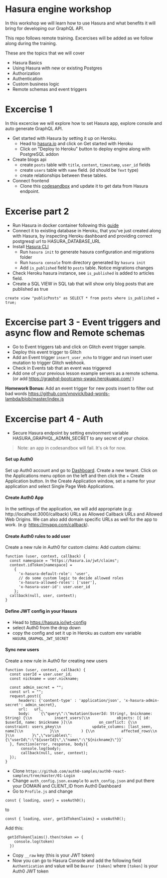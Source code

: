 # Hasura engine workshop

In this workshop we will learn how to use Hasura and what benefits it will bring for developing our GraphQL API.

This repo follows remote training. Excercises will be added as we follow along during the training. 

These are the topics that we will cover
- Hasura Basics
- Using Hasura with new or existing Postgres
- Authorization
- Authentication
- Custom business logic
- Remote schemas and event triggers

# Excercise 1

In this excercise we will explore how to set Hasura app, explore console and auto generate GraphQL API. 

- Get started with Hasura by setting it up on Heroku. 
  - Head to [hasura.io](https://hasura.io) and click on Get started with Heroku
  - Click on "Deploy to Heroku" button to deploy engine along with PostgreSQL addon
- Create blogs api
  - create `posts` table with `title`, `content`, `timestamp`, `user_id` fields
  - create `users` table with `name` field. (id should be `Text` type)
  - create relationships between these tables. 
- Connect frontend
  - Clone this [codesandbox](https://codesandbox.io/s/hasura-workshop-excercise3-5bo4g) and update it to get data from Hasura endpoint. 

# Excerise part 2

- Run Hasura in docker container following this [guide](https://hasura.io/docs/1.0/graphql/manual/deployment/docker/index.html)
- Connect it to existing database in Heroku, that you've just created along with Hasura, 
by inspecting Heroku dashboard and providing correct postgresql url to HASURA_DATABASE_URL
- Install [Hasura CLI](https://hasura.io/docs/1.0/graphql/manual/hasura-cli/hasura.html#hasura)
  - Run `hasura init` to generate hasura configuration and migrations folder
  - Run `hasura console` from directory generated by `hasura init`
  - Add `is_published` field to `posts` table. Notice migrations changes
- Check Heroku hasura instance, see `is_published` is added to articles field. 
- Create a SQL VIEW in SQL tab that will show only blog posts that are published as true
```
create view "publicPosts" as SELECT * from posts where is_published = true;
```

# Excercise part 3 - Event triggers and async flow and Remote schemas

- Go to Event triggers tab and click on Glitch event trigger sample. 
- Deploy this event trigger to Glitch
- Add an Event trigger `insert_user_echo` to trigger and run insert user mutation to trigger Glitch webhook.
- Check in Events tab that an event was triggered
- Add one of your previous lesson example servers as a remote schema. (or add https://graphql-bootcamp-swapi.herokuapp.com/
)

**Homework Bonus:** Add an event trigger for new posts insert to filter out bad words https://github.com/vnovick/bad-words-lambda/blob/master/index.js

# Excercise part 4 - Auth
- Secure Hasura endpoint by setting environment variable HASURA_GRAPHQL_ADMIN_SECRET to any secret of your choice. 
> Note: an app in codesandbox will fail. It's ok for now.

#### Set up Auth0
Set up Auth0 account and go to [Dashboard](https://manage.auth0.com/).
Create a new tenant.
Click on the Applications menu option on the left and then click the + Create Application button.
In the Create Application window, set a name for your application and select Single Page Web Applications. 

#### Create Auth0 App

In the settings of the application, we will add appropriate (e.g: http://localhost:3000/callback) URLs as Allowed Callback URLs and Allowed Web Origins. We can also add domain specific URLs as well for the app to work. (e.g: https://myapp.com/callback).

#### Create Auth0 rules to add user

Create a new rule in Auth0 for custom claims:
Add custom claims: 
```
function (user, context, callback) {
  const namespace = "https://hasura.io/jwt/claims";
  context.idToken[namespace] = 
    { 
      'x-hasura-default-role': 'user',
      // do some custom logic to decide allowed roles
      'x-hasura-allowed-roles': ['user'],
      'x-hasura-user-id': user.user_id
    };
  callback(null, user, context);
}
```

#### Define JWT config in your Hasura
- Head to 
https://hasura.io/jwt-config
- select Auth0 from the drop down
- copy the config and set it up in Heroku as custom env variable `HASURA_GRAPHQL_JWT_SECRET`

#### Sync new users
Create a new rule in Auth0 for creating new users

```
function (user, context, callback) {
  const userId = user.user_id;
  const nickname = user.nickname;
  
  const admin_secret = "";
  const url = "";
  request.post({
      headers: {'content-type' : 'application/json', 'x-hasura-admin-secret': admin_secret},
      url:   url,
      body:    `{\"query\":\"mutation($userId: String!, $nickname: String) {\\n          insert_users(\\n            objects: [{ id: $userId, name: $nickname }]\\n            on_conflict: {\\n              constraint: users_pkey\\n              update_columns: [last_seen, name]\\n            }\\n          ) {\\n            affected_rows\\n          }\\n        }\",\"variables\":{\"userId\":\"${userId}\",\"name\":\"${nickname}\"}}`
  }, function(error, response, body){
       console.log(body);
       callback(null, user, context);
  });
}
```

- Clone `https://github.com/auth0-samples/auth0-react-samples/tree/master/01-Login`
- Change `auth_config.json.example` to `auth_config.json` and put there your DOMAIN and CLIENT_ID from Auth0 Dashboard
- Go to `Profile.js` and change 

```
const { loading, user} = useAuth0();
```
to 

```
const { loading, user, getIdTokenClaims} = useAuth0();
```

Add this:

```
 getIdTokenClaims().then(token => {
    console.log(token)
  })
```
- Copy `__raw` key (this is your JWT token)
- Now you can go to Hasura Console and add the following field
`Authentication` and value will be `Bearer [token]` where `[token]` is your Auth0 JWT token
